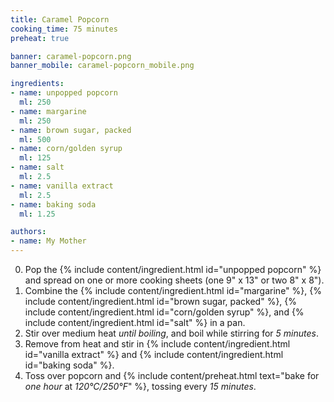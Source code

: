 ```yaml
---
title: Caramel Popcorn
cooking_time: 75 minutes
preheat: true

banner: caramel-popcorn.png
banner_mobile: caramel-popcorn_mobile.png

ingredients:
- name: unpopped popcorn
  ml: 250
- name: margarine
  ml: 250
- name: brown sugar, packed
  ml: 500
- name: corn/golden syrup
  ml: 125
- name: salt
  ml: 2.5
- name: vanilla extract
  ml: 2.5
- name: baking soda
  ml: 1.25

authors:
- name: My Mother
---
```


0. Pop the {% include content/ingredient.html id="unpopped popcorn" %} and spread on one or more cooking sheets (one 9" x 13" or two 8" x 8").
0. Combine the {% include content/ingredient.html id="margarine" %}, {% include content/ingredient.html id="brown sugar, packed" %}, {% include content/ingredient.html id="corn/golden syrup" %}, and {% include content/ingredient.html id="salt" %} in a pan.
0. Stir over medium heat *until boiling*, and boil while stirring for *5 minutes*.
0. Remove from heat and stir in {% include content/ingredient.html id="vanilla extract" %} and {% include content/ingredient.html id="baking soda" %}.
0. Toss over popcorn and {% include content/preheat.html text="bake for *one hour* at *120°C/250°F*" %}, tossing every *15 minutes*.
